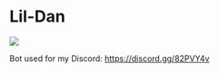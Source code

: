 # Lil-Dan
![](https://i.imgur.com/KjZCTzR.png)

Bot used for my Discord: https://discord.gg/82PVY4v
